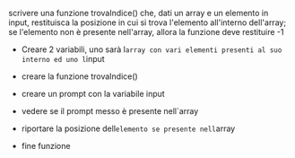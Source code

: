 scrivere una funzione trovaIndice() che, dati un array e un elemento in input, restituisca la posizione in cui si trova l'elemento all'interno dell'array; se l'elemento non è presente nell'array, allora la funzione deve restituire -1

- Creare 2 variabili, uno sarà l`array con vari elementi presenti al suo interno ed uno l`input

- creare la funzione trovaIndice()

- creare un prompt con la variabile input

- vedere se il prompt messo è presente nell`array

- riportare la posizione dell`elemento se presente nell`array

- fine funzione
